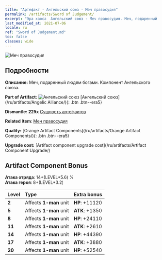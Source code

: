 ```yaml
---
title: "Артефакт - Ангельский союз - Меч правосудия"
permalink: /artifacts/Sword of Judgement/
excerpt: "Эра хаоса  Ангельский союз - Меч правосудия. Меч, подаренный людям богами. Компонент Ангельского союза."
last_modified_at: 2021-07-06
locale: ru
ref: "Sword of Judgement.md"
toc: false
classes: wide
---
```


 ![Меч правосудия](/images/t/artifact_40411.png)



## Подробности

 **Описание:** Меч, подаренный людям богами. Компонент Ангельского союза.

 **Part of Artifact:** ![Ангельский союз](/images/t/icon_artifact_41.png) [Ангельский союз](/ru/artifacts/Angelic Alliance/){: .btn .btn--era5}

 **Dismantle: 225x** [Сущность артефактов](/ItemsRU/con_905/)

 **Related Item**: [Меч правосудия](/ItemsRU/art_150/)

 **Quality:** [Orange Artifact Components](/ru/artifacts/Orange Artifact Components/){: .btn .btn--era5}

 **Upgrade cost:** [Artifact component upgrade cost](/ru/artifacts/Artifact Component Upgrade/)

## Artifact Component Bonus

  **Атака отряда**: 14+(LEVEL\*5.6) %<br/>**Атака героя**: 8+(LEVEL\*3.2)

  |  Level  | Type |    Extra bonus  | 
  |:--------|:-----|:----------------| 
  | **2** | Affects **1-man** unit | **HP**: +11120 | 
  | **5** | Affects **1-man** unit | **ATK**: +1350 | 
  | **8** | Affects **1-man** unit | **HP**: +24110 | 
  | **11** | Affects **1-man** unit | **ATK**: +2610 | 
  | **14** | Affects **1-man** unit | **HP**: +44390 | 
  | **17** | Affects **1-man** unit | **ATK**: +3880 | 
  | **20** | Affects **1-man** unit | **HP**: +52540 | 
